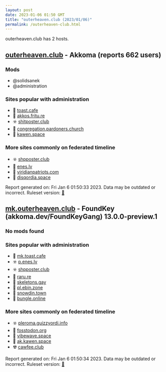 ```yaml
---
layout: post
date: 2023-01-06 01:50 GMT
title: "outerheaven.club (2023/01/06)"
permalink: /outerheaven-club.html
---
```


outerheaven.club has 2 hosts.

## [outerheaven.club](https://outerheaven.club) - Akkoma (reports 662 users)

### Mods
 * @solidsanek
 * @administration

### Sites popular with administration

* 🐘 [toast.cafe](/toast-cafe.html)
* 🐘 [akkos.fritu.re](/akkos-fritu-re.html)
* ☣️ [shitposter.club](/shitposter-club.html)
* 🐘 [congregation.pardoners.church](/congregation-pardoners-church.html)
* 🐘 [kawen.space](/kawen-space.html)

### More sites commonly on federated timeline

* ☣️ [shpposter.club](/shpposter-club.html)
* 🐘 [enes.lv](/enes-lv.html)
* 🐘 [viridianpatriots.com](/viridianpatriots-com.html)
* 🚫 [disqordia.space](/disqordia-space.html)

Report generated on: Fri Jan  6 01:50:33 2023. Data may be outdated or incorrect.
Ruleset version: [🏀](/version-basketball)

## [mk.outerheaven.club](https://mk.outerheaven.club) - FoundKey (akkoma.dev/FoundKeyGang) 13.0.0-preview.1

### No mods found

### Sites popular with administration

* 🐘 [mk.toast.cafe](/mk-toast-cafe.html)
* ☣️ [p.enes.lv](/p-enes-lv.html)
* ☣️ [shpposter.club](/shpposter-club.html)
* 🐘 [raru.re](/raru-re.html)
* 🐘 [skeletons.gay](/skeletons-gay.html)
* 🐘 [pl.ebin.zone](/pl-ebin-zone.html)
* 🚫 [snowdin.town](/snowdin-town.html)
* 🐘 [bungle.online](/bungle-online.html)

### More sites commonly on federated timeline

* ☣️ [pleroma.guizzyordi.info](/pleroma-guizzyordi-info.html)
* 🐘 [fosstodon.org](/fosstodon-org.html)
* 🐘 [vibewave.space](/vibewave-space.html)
* 🐘 [ak.kawen.space](/ak-kawen-space.html)
* ☢️ [cawfee.club](/cawfee-club.html)

Report generated on: Fri Jan  6 01:50:34 2023. Data may be outdated or incorrect.
Ruleset version: [🏀](/version-basketball)
